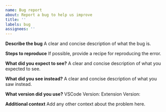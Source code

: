```yaml
---
name: Bug report
about: Report a bug to help us improve
title: ''
labels: bug
assignees: ''
---
```


**Describe the bug**
A clear and concise description of what the bug is.

**Steps to reproduce**
If possible, provide a recipe for reproducing the error.

**What did you expect to see?**
A clear and concise description of what you expected to see.

**What did you see instead?**
A clear and concise description of what you saw instead.

**What version did you use?**
VSCode Version:
Extension Version:

**Additional context**
Add any other context about the problem here.
